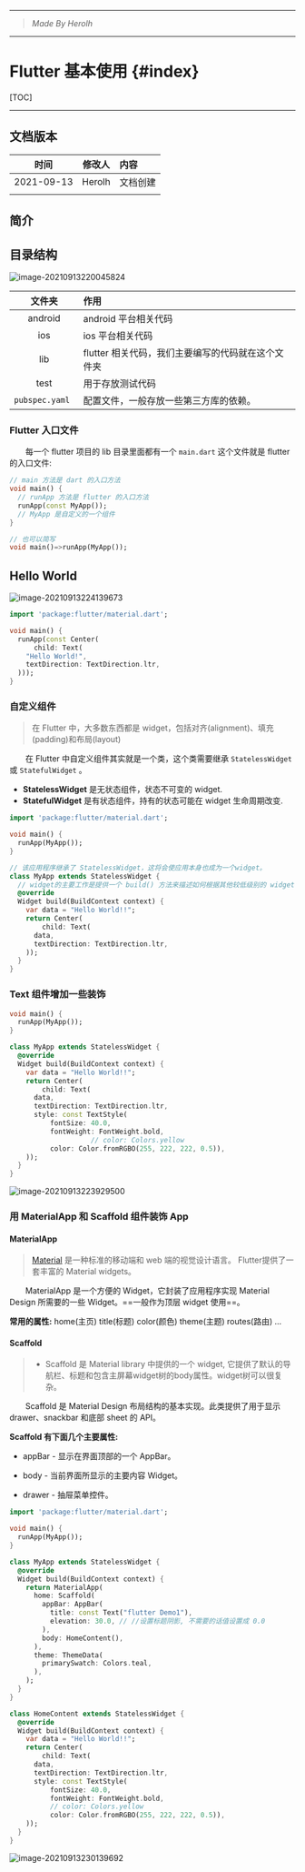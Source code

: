 ----------------------------------------------
> *Made By Herolh*
----------------------------------------------

# Flutter 基本使用 {#index}

[TOC]



 







--------------------------------------------

## 文档版本

|    时间    | 修改人 | 内容     |
| :--------: | :----: | :------- |
| 2021-09-13 | Herolh | 文档创建 |
|            |        |          |



## 简介



## 目录结构

![image-20210913220045824](.assets/image-20210913220045824.png)

|     文件夹      | 作用                                               |
| :-------------: | :------------------------------------------------- |
|     android     | android 平台相关代码                               |
|       ios       | ios 平台相关代码                                   |
|       lib       | flutter 相关代码，我们主要编写的代码就在这个文件夹 |
|      test       | 用于存放测试代码                                   |
| `pubspec.yaml ` | 配置文件，一般存放一些第三方库的依赖。             |



### **Flutter** 入口文件

&emsp;&emsp;每一个 flutter 项目的 lib 目录里面都有一个 `main.dart` 这个文件就是 flutter 的入口文件:

```dart
// main 方法是 dart 的入口方法
void main() {
  // runApp 方法是 flutter 的入口方法
  runApp(const MyApp());
  // MyApp 是自定义的一个组件
}

// 也可以简写
void main()=>runApp(MyApp());
```



## Hello World

![image-20210913224139673](.assets/image-20210913224139673.png)

```dart
import 'package:flutter/material.dart';

void main() {
  runApp(const Center(
      child: Text(
    "Hello World!",
    textDirection: TextDirection.ltr,
  )));
}
```



### 自定义组件

> 在 Flutter 中，大多数东西都是 widget，包括对齐(alignment)、填充(padding)和布局(layout)

&emsp;&emsp;在 Flutter 中自定义组件其实就是一个类，这个类需要继承 `StatelessWidget` 或 `StatefulWidget` 。
- **StatelessWidget** 是无状态组件，状态不可变的 widget.
- **StatefulWidget** 是有状态组件，持有的状态可能在 widget 生命周期改变.

```dart
import 'package:flutter/material.dart';

void main() {
  runApp(MyApp());
}

// 该应用程序继承了 StatelessWidget，这将会使应用本身也成为一个widget。 
class MyApp extends StatelessWidget { 
  // widget的主要工作是提供一个 build() 方法来描述如何根据其他较低级别的 widget 来显示自己。
  @override
  Widget build(BuildContext context) {
    var data = "Hello World!!";
    return Center(
        child: Text(
      data,
      textDirection: TextDirection.ltr,
    ));
  }
}
```



### **Text** 组件增加一些装饰

```dart
void main() {
  runApp(MyApp());
}

class MyApp extends StatelessWidget {
  @override
  Widget build(BuildContext context) {
    var data = "Hello World!!";
    return Center(
        child: Text(
      data,
      textDirection: TextDirection.ltr,
      style: const TextStyle(
          fontSize: 40.0,
          fontWeight: FontWeight.bold,
					// color: Colors.yellow
          color: Color.fromRGBO(255, 222, 222, 0.5)),
    ));
  }
}
```

![image-20210913223929500](.assets/image-20210913223929500.png)





### 用 MaterialApp 和 Scaffold 组件装饰 App

#### MaterialApp

> [Material](https://material.io/guidelines/) 是一种标准的移动端和 web 端的视觉设计语言。 Flutter提供了一套丰富的 Material widgets。

&emsp;&emsp;MaterialApp 是一个方便的 Widget，它封装了应用程序实现 Material Design 所需要的一些 Widget。==一般作为顶层 widget 使用==。



**常用的属性:**
home(主页) 
title(标题) 
color(颜色) 
theme(主题) 
routes(路由) ...



#### Scaffold

> - Scaffold 是 Material library 中提供的一个 widget, 它提供了默认的导航栏、标题和包含主屏幕widget树的body属性。widget树可以很复杂。

&emsp;&emsp;Scaffold 是 Material Design 布局结构的基本实现。此类提供了用于显示 drawer、snackbar 和底部 sheet 的 API。



**Scaffold 有下面几个主要属性:**

- appBar - 显示在界面顶部的一个 AppBar。

- body - 当前界面所显示的主要内容 Widget。 
- drawer - 抽屉菜单控件。



```dart
import 'package:flutter/material.dart';

void main() {
  runApp(MyApp());
}

class MyApp extends StatelessWidget {
  @override
  Widget build(BuildContext context) {
    return MaterialApp(
      home: Scaffold(
        appBar: AppBar(
          title: const Text("flutter Demo1"),
          elevation: 30.0, // //设置标题阴影, 不需要的话值设置成 0.0
        ),
        body: HomeContent(),
      ),
      theme: ThemeData(
        primarySwatch: Colors.teal,
      ),
    );
  }
}

class HomeContent extends StatelessWidget {
  @override
  Widget build(BuildContext context) {
    var data = "Hello World!!";
    return Center(
        child: Text(
      data,
      textDirection: TextDirection.ltr,
      style: const TextStyle(
          fontSize: 40.0,
          fontWeight: FontWeight.bold,
          // color: Colors.yellow
          color: Color.fromRGBO(255, 222, 222, 0.5)),
    ));
  }
}
```

![image-20210913230139692](.assets/image-20210913230139692.png)
